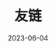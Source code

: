 ---
date: "2023-06-04"
title: "友链"
menu:
    main:
        weight: -10
        params:
            icon: link
links:
  - title: GitHub
    description: GitHub is the world's largest software development platform.
    website: https://github.com
    image: https://github.githubassets.com/images/modules/logos_page/GitHub-Mark.png
---